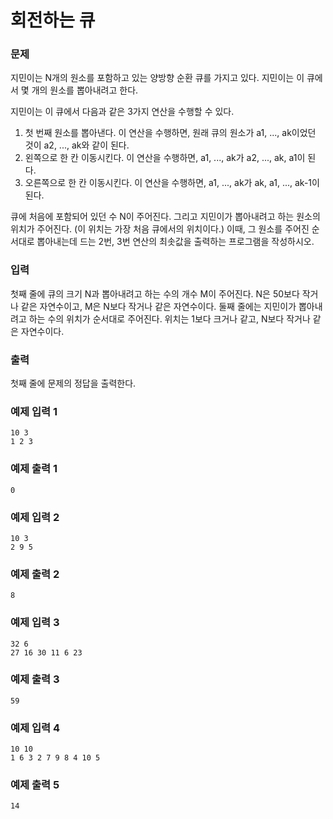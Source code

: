 # 회전하는 큐
### 문제 

지민이는 N개의 원소를 포함하고 있는 양방향 순환 큐를 가지고 있다. 지민이는 이 큐에서 몇 개의 원소를 뽑아내려고 한다.

지민이는 이 큐에서 다음과 같은 3가지 연산을 수행할 수 있다.

1. 첫 번째 원소를 뽑아낸다. 이 연산을 수행하면, 원래 큐의 원소가 a1, ..., ak이었던 것이 a2, ..., ak와 같이 된다.
2. 왼쪽으로 한 칸 이동시킨다. 이 연산을 수행하면, a1, ..., ak가 a2, ..., ak, a1이 된다.
3. 오른쪽으로 한 칸 이동시킨다. 이 연산을 수행하면, a1, ..., ak가 ak, a1, ..., ak-1이 된다.

큐에 처음에 포함되어 있던 수 N이 주어진다. 그리고 지민이가 뽑아내려고 하는 원소의 위치가 주어진다. (이 위치는 가장 처음 큐에서의 위치이다.) 이때, 그 원소를 주어진 순서대로 뽑아내는데 드는 2번, 3번 연산의 최솟값을 출력하는 프로그램을 작성하시오.

### 입력

첫째 줄에 큐의 크기 N과 뽑아내려고 하는 수의 개수 M이 주어진다. N은 50보다 작거나 같은 자연수이고, M은 N보다 작거나 같은 자연수이다. 둘째 줄에는 지민이가 뽑아내려고 하는 수의 위치가 순서대로 주어진다. 위치는 1보다 크거나 같고, N보다 작거나 같은 자연수이다.

### 출력

첫째 줄에 문제의 정답을 출력한다.

### 예제 입력 1

~~~
10 3
1 2 3
~~~

### 예제 출력 1

~~~
0
~~~

### 예제 입력 2

~~~
10 3
2 9 5
~~~

### 예제 출력 2

~~~
8
~~~

### 예제 입력 3

~~~
32 6
27 16 30 11 6 23
~~~

### 예제 출력 3

~~~
59
~~~

### 예제 입력 4

~~~
10 10
1 6 3 2 7 9 8 4 10 5
~~~

### 예제 출력 5

~~~
14
~~~